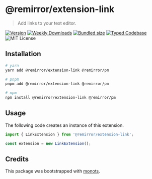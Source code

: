 # @remirror/extension-link

> Add links to your text editor.

[![Version][version]][npm] [![Weekly Downloads][downloads-badge]][npm]
[![Bundled size][size-badge]][size] [![Typed Codebase][typescript]](./src/index.ts)
![MIT License][license]

[version]: https://flat.badgen.net/npm/v/@remirror/extension-link
[npm]: https://npmjs.com/package/@remirror/extension-link
[license]: https://flat.badgen.net/badge/license/MIT/purple
[size]: https://bundlephobia.com/result?p=@remirror/extension-link
[size-badge]: https://flat.badgen.net/bundlephobia/minzip/@remirror/extension-link
[typescript]: https://flat.badgen.net/badge/icon/TypeScript?icon=typescript&label
[downloads-badge]: https://badgen.net/npm/dw/@remirror/extension-link/red?icon=npm

## Installation

```bash
# yarn
yarn add @remirror/extension-link @remirror/pm

# pnpm
pnpm add @remirror/extension-link @remirror/pm

# npm
npm install @remirror/extension-link @remirror/pm
```

## Usage

The following code creates an instance of this extension.

```ts
import { LinkExtension } from '@remirror/extension-link';

const extension = new LinkExtension();
```

## Credits

This package was bootstrapped with [monots].

[monots]: https://github.com/monots/monots
